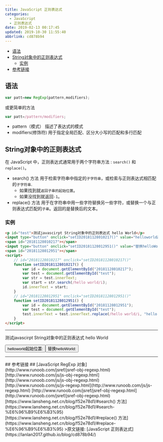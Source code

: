 ```yaml
---
title: JavaScript 正则表达式
categories: 
  - JavaScript
  - 正则表达式
date: 2019-02-13 00:17:45
updated: 2019-10-30 11:55:40
abbrlink: cd878b94
---
```

- [语法](/blog/html/cd878b94/#语法)
- [String对象中的正则表达式](/blog/html/cd878b94/#String对象中的正则表达式)
    - [实例](/blog/html/cd878b94/#实例)
- [参考链接](/blog/html/cd878b94/#参考链接)

<!--more-->
<script src="https://cdn.bootcss.com/jquery/3.4.0/jquery.slim.min.js"></script>
<script>$(document).ready(function () {$(".post-body > ul:nth-child(1)").hide();});</script>

<!--end-->
## 语法 ##
```javascript
var patt=new RegExp(pattern,modifiers);
```
或更简单的方法
```javascript
var patt=/pattern/modifiers; 
```
- pattern（模式） 描述了表达式的模式
- modifiers(修饰符) 用于指定全局匹配、区分大小写的匹配和多行匹配

## String对象中的正则表达式 ##
在 JavaScript 中，正则表达式通常用于两个字符串方法 : `search()` 和 `replace()`。
- search() 方法 用于检索字符串中指定的`子字符串`，或检索与正则表达式相匹配的`子字符串`.
	- 如果找到就`返回子串的起始位置`。
	- 如果没找到就返回`-1`。
- replace() 方法 用于在字符串中用一些字符替换另一些字符，或替换一个与正则表达式匹配的`子串`。返回的是替换后的文本。

### 实例 ###
```html
<p id="test">测试javascirpt String对象中的正则表达式 hello World</p>
<input type="button" onclick="setID20181128010217()" value="helloworld起始位置:">
<span id="20181128010217"></span>
<input type="button" onclick="setID20181128012951()" value="替换helloWorld:">
<span id="20181128012951"></span>
<script>
    // id="20181128010217" onclick="setID20181128010217()"
    function setID20181128010217() {
        var id = document.getElementById("20181128010217");
        var test = document.getElementById("test");
        var str = test.innerText;
        var start = str.search(/hello world/i);
        id.innerText = start;
    }
    // id="20181128012951" onclick="setID20181128012951()"
    function setID20181128012951() {
        var id = document.getElementById("20181128012951");
        var test = document.getElementById("test");
        test.innerText = test.innerText.replace(/hello world/i, "hello javascript");
    }
</script>
```
<hr><p id="test">测试javascirpt String对象中的正则表达式 hello World</p><input type="button" onclick="setID20181128010217()" value="helloworld起始位置:"><span id="20181128010217"></span><input type="button" onclick="setID20181128012951()" value="替换helloWorld:"><span id="20181128012951"></span>
<script>
    // id="20181128010217" onclick="setID20181128010217()"
    function setID20181128010217() {
        var id = document.getElementById("20181128010217");
        var test = document.getElementById("test");
        var str = test.innerText;
        var start = str.search(/hello world/i);
        id.innerText = start;
    }
    // id="20181128012951" onclick="setID20181128012951()"
    function setID20181128012951() {
        var id = document.getElementById("20181128012951");
        var test = document.getElementById("test");
        test.innerText=test.innerText.replace(/hello world/i,"hello javascript");
    }
</script>

<hr>
## 参考链接 ##
[JavaScript RegExp 对象](http://www.runoob.com/jsref/jsref-obj-regexp.html)
[http://www.runoob.com/js/js-obj-regexp.html](http://www.runoob.com/js/js-obj-regexp.html)
[http://www.runoob.com/js/js-regexp.html](http://www.runoob.com/js/js-regexp.html)
[http://www.runoob.com/jsref/jsref-obj-regexp.html](http://www.runoob.com/jsref/jsref-obj-regexp.html)
[https://www.lansheng.net.cn/blog/f52e78d1/#search() 方法](https://www.lansheng.net.cn/blog/f52e78d1/#search-%E6%96%B9%E6%B3%95)
[https://www.lansheng.net.cn/blog/f52e78d1/#replace() 方法](https://www.lansheng.net.cn/blog/f52e78d1/#replace-%E6%96%B9%E6%B3%95)
>原文链接: [JavaScript 正则表达式](https://lanlan2017.github.io/blog/cd878b94/)